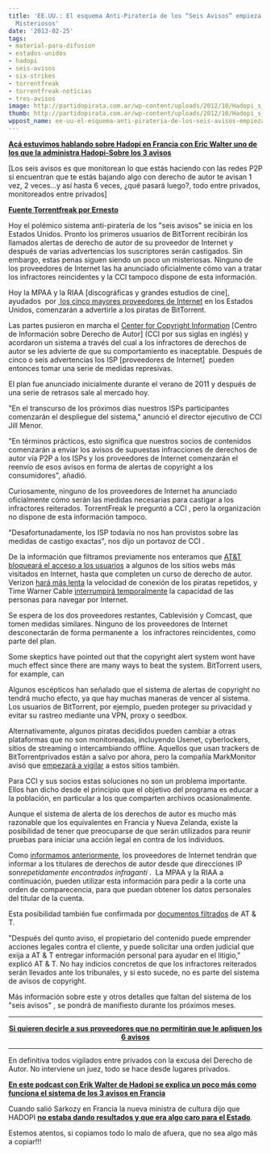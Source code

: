 ```yaml
---
title: 'EE.UU.: El esquema Anti-Piratería de los “Seis Avisos” empieza hoy, Con Castigos
  Misteriosos'
date: '2013-02-25'
tags:
- material-para-difusion
- estados-unidos
- hadopi
- seis-avisos
- six-strikes
- torrentfreak
- torrentfreak-noticias
- tres-avisos
image: http://partidopirata.com.ar/wp-content/uploads/2012/10/Hadopi_s_findings_on_Monthly_expenses_for_cultural_goods_2011-page-001.jpg
thumb: http://partidopirata.com.ar/wp-content/uploads/2012/10/Hadopi_s_findings_on_Monthly_expenses_for_cultural_goods_2011-page-001-150x150.jpg
wppost_name: ee-uu-el-esquema-anti-pirateria-de-los-seis-avisos-empieza-hoy-con-castigos-misteriosos
---
```


<strong><a href="../2648/ahora-que-se-viene-la-criminalizacion-como-es-hadopi-en-francia-podcast">Acá estuvimos hablando sobre Hadopi en Francia con Eric Walter uno de los que la administra Hadopi-Sobre los 3 avisos </a></strong>

[Los seis avisos es que monitorean lo que estás haciendo con las redes P2P si encuentran que te estás bajando algo con derecho de autor te avisan 1 vez, 2 veces...y así hasta 6 veces, ¿qué pasará luego?, todo entre privados, monitoreados entre privados]

<strong><a href="http://torrentfreak.com/six-strikes-anti-piracy-scheme-starts-130225/" target="_blank">Fuente Torrentfreak por Ernesto</a></strong>

Hoy el polémico sistema anti-piratería de los "seis avisos" se inicia en los Estados Unidos. Pronto los primeros usuarios de BitTorrent recibirán los llamados alertas de derecho de autor de su proveedor de Internet y después de varias advertencias los suscriptores serán castigados. Sin embargo, estas penas siguen siendo un poco un misteriosas. Ninguno de los proveedores de Internet las ha anunciado oficialmente cómo van a tratar los infractores reincidentes y la CCI tampoco dispone de esta información.

Hoy la MPAA y la RIAA [discográficas y grandes estudios de cine], ayudados  por <a href="https://torrentfreak.com/isp-six-strikes-anti-piracy-scheme-120803/"> los cinco mayores proveedores de Internet</a> en los Estados Unidos, comenzarán a advertirle a los piratas de BitTorrent.

Las partes pusieron en marcha el <a href="http://www.copyrightinformation.org/">Center for Copyright Information</a> [Centro de Información sobre Derecho de Autor] (CCI por sus siglas en inglés) y acordaron un sistema a través del cual a los infractores de derechos de autor se les advierte de que su comportamiento es inaceptable. Después de cinco o seis advertencias los ISP [proveedores de Internet]  pueden entonces tomar una serie de medidas represivas.

El plan fue anunciado inicialmente durante el verano de 2011 y después de una serie de retrasos sale al mercado hoy.

"En el transcurso de los próximos días nuestros ISPs participantes comenzarán el despliegue del sistema," anunció el director ejecutivo de CCI Jill Menor.

"En términos prácticos, esto significa que nuestros socios de contenidos comenzarán a enviar los avisos de supuestas infracciones de derechos de autor vía P2P a los ISPs y los proveedores de Internet comenzarán el reenvío de esos avisos en forma de alertas de copyright a los consumidores", añadió.

Curiosamente, ninguno de los proveedores de Internet ha anunciado oficialmente cómo serán las medidas necesarias para castigar a los infractores reiterados. TorrentFreak le preguntó a CCI , pero la organización no dispone de esta información tampoco.

"Desafortunadamente, los ISP todavía no nos han provistos sobre las medidas de castigo exactas", nos dijo un portavoz de CCI .

De la información que filtramos previamente nos enteramos que <a href="https://torrentfreak.com/att-starts-six-strikes-anti-piracy-plan-next-month-will-block-websites-121012/">AT&amp;T bloqueará el acceso a los usuarios</a> a algunos de los sitios webs más visitados en Internet, hasta que completen un curso de derecho de autor. Verizon <a href="http://torrentfreak.com/verizons-six-strikes-anti-piracy-measures-unveiled-130111/">hará más lenta</a> la velocidad de conexión de los piratas repetidos, y Time Warner Cable <a href="https://torrentfreak.com/verizon-will-reduce-speeds-of-repeated-bittorrent-pirates-121115/">interrumpirá temporalmente</a> la capacidad de las personas para navegar por Internet.

Se espera de los dos proveedores restantes, Cablevisión y Comcast, que tomen medidas similares. Ninguno de los proveedores de Internet desconectarán de forma permanente a  los infractores reincidentes, como parte del plan.

Some skeptics have pointed out that the copyright alert system wont have much effect since there are many ways to beat the system. BitTorrent users, for example, can

Algunos escépticos han señalado que el sistema de alertas de copyright no tendrá mucho efecto, ya que hay muchas maneras de vencer al sistema. Los usuarios de BitTorrent, por ejemplo, pueden proteger su privacidad y evitar su rastreo mediante una VPN, proxy o seedbox.

Alternativamente, algunos piratas decididos pueden cambiar a otras plataformas que no son monitoreadas, incluyendo Usenet, cyberlockers, sitios de streaming o intercambiando offline. Aquellos que usan trackers de BitTorrentprivados están a salvo por ahora, pero la compañía MarkMonitor avisó que <a href="http://torrentfreak.com/six-strikes-bittorrent-crackdown-may-target-private-trackers-121106/">empezará a vigilar</a> a estos sitios también.

Para CCI y sus socios estas soluciones no son un problema importante. Ellos han dicho desde el principio que el objetivo del programa es educar a la población, en particular a los que comparten archivos ocasionalmente.

Aunque el sistema de alerta de los derechos de autor es mucho más razonable que los equivalentes en Francia y Nueva Zelanda, existe la posibilidad de tener que preocuparse de que serán utilizados para reunir pruebas para iniciar una acción legal en contra de los individuos.

Como <a href="http://torrentfreak.com/six-strikes-scheme-may-lead-to-lawsuits-against-pirates-121212/">informamos anteriormente</a>, los proveedores de Internet tendrán que informar a los titulares de derechos de autor desde que direcciones IP son<em>repetidamente encontrados infraganti </em>.  La MPAA y la RIAA a continuación, pueden utilizar esta información para pedir a la corte una orden de comparecencia, para que puedan obtener los datos personales del titular de la cuenta.

Esta posibilidad también fue confirmada por <a href="http://torrentfreak.com/att-starts-six-strikes-anti-piracy-plan-next-month-will-block-websites-121012/">documentos filtrados</a> de AT &amp; T.

"Después del qunto aviso, el propietario del contenido puede emprender acciones legales contra el cliente, y puede solicitar una orden judicial que exija a AT &amp; T entregar información personal para ayudar en el litigio," explicó AT &amp; T.
No hay indicios concretos de que los infractores reiterados serán llevados ante los tribunales, y si esto sucede, no es parte del sistema de avisos de copyright.

Más información sobre este y otros detalles que faltan del sistema de los "seis avisos" , se pondrá de manifiesto durante los próximos meses.

<hr />
<p style="text-align: center;"><strong><a href="https://act.demandprogress.org/letter/six_strikes_2013/?akid=2033.340454.APeloX&amp;rd=1&amp;t=1" target="_blank">Si quieren decirle a sus proveedores que no permitirán que le apliquen los 6 avisos</a></strong></p>


<hr />

En definitiva todos vigilados entre privados con la excusa del Derecho de Autor.
No interviene un juez, todo se hace desde lugares privados.

<strong><a href="../2648/ahora-que-se-viene-la-criminalizacion-como-es-hadopi-en-francia-podcast">En este podcast con Erik Walter de Hadopi se explica un poco más como funciona el sistema de los 3 avisos en Francia</a></strong>

Cuando salió Sarkozy en Francia la nueva ministra de cultura dijo que HADOPI <strong><a href="http://partidopirata.com.ar/5710/el-presupuesto-para-los-tres-avisos-contra-la-pirateria-demasiado-caro-para-justificarlo-dice-el-ministro">no estaba dando resultados y que era algo caro para el Estado</a></strong>.

Estemos atentos, si copiamos todo lo malo de afuera, que no sea algo más a copiar!!!
